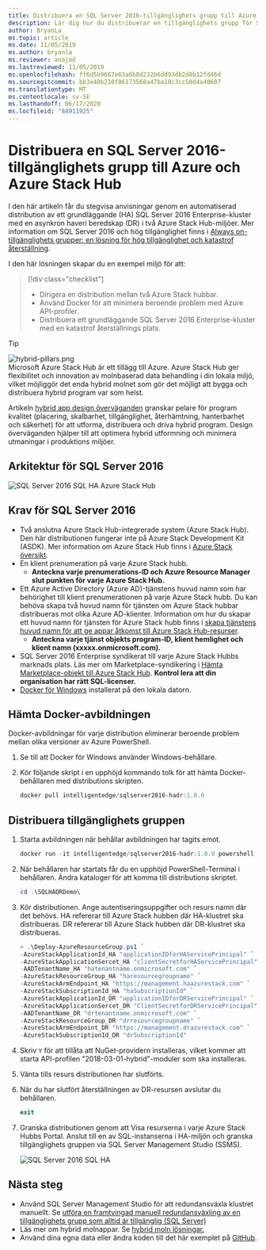 ```yaml
---
title: Distribuera en SQL Server 2016-tillgänglighets grupp till Azure och Azure Stack Hub
description: Lär dig hur du distribuerar en tillgänglighets grupp för SQL Server 2016 till Azure och Azure Stack Hub.
author: BryanLa
ms.topic: article
ms.date: 11/05/2019
ms.author: bryanla
ms.reviewer: anajod
ms.lastreviewed: 11/05/2019
ms.openlocfilehash: ff6d5b9667e63a6b8d232b6dd93db2d8b12fd46d
ms.sourcegitcommit: bb3e40b210f86173568a47ba18c3cc50d4a40607
ms.translationtype: MT
ms.contentlocale: sv-SE
ms.lasthandoff: 06/17/2020
ms.locfileid: "84911925"
---
```

# <a name="deploy-a-sql-server-2016-availability-group-to-azure-and-azure-stack-hub"></a>Distribuera en SQL Server 2016-tillgänglighets grupp till Azure och Azure Stack Hub

I den här artikeln får du stegvisa anvisningar genom en automatiserad distribution av ett grundläggande (HA) SQL Server 2016 Enterprise-kluster med en asynkron haveri beredskap (DR) i två Azure Stack Hub-miljöer. Mer information om SQL Server 2016 och hög tillgänglighet finns i [Always on-tillgänglighets grupper: en lösning för hög tillgänglighet och katastrof återställning](https://docs.microsoft.com/sql/database-engine/availability-groups/windows/always-on-availability-groups-sql-server?view=sql-server-2016).

I den här lösningen skapar du en exempel miljö för att:

> [!div class="checklist"]
> - Dirigera en distribution mellan två Azure Stack hubbar.
> - Använd Docker för att minimera beroende problem med Azure API-profiler.
> - Distribuera ett grundläggande SQL Server 2016 Enterprise-kluster med en katastrof återställnings plats.

> [!Tip]  
> ![hybrid-pillars.png](./media/solution-deployment-guide-cross-cloud-scaling/hybrid-pillars.png)  
> Microsoft Azure Stack Hub är ett tillägg till Azure. Azure Stack Hub ger flexibilitet och innovation av molnbaserad data behandling i din lokala miljö, vilket möjliggör det enda hybrid molnet som gör det möjligt att bygga och distribuera hybrid program var som helst.  
> 
> Artikeln [hybrid app design överväganden](overview-app-design-considerations.md) granskar pelare för program kvalitet (placering, skalbarhet, tillgänglighet, återhämtning, hanterbarhet och säkerhet) för att utforma, distribuera och driva hybrid program. Design överväganden hjälper till att optimera hybrid utformning och minimera utmaningar i produktions miljöer.

## <a name="architecture-for-sql-server-2016"></a>Arkitektur för SQL Server 2016

![SQL Server 2016 SQL HA Azure Stack Hub](media/solution-deployment-guide-sql-ha/image1.png)

## <a name="prerequisites-for-sql-server-2016"></a>Krav för SQL Server 2016

- Två anslutna Azure Stack Hub-integrerade system (Azure Stack Hub). Den här distributionen fungerar inte på Azure Stack Development Kit (ASDK). Mer information om Azure Stack Hub finns i [Azure Stack översikt](https://azure.microsoft.com/overview/azure-stack/).
- En klient prenumeration på varje Azure Stack hubb.
  - **Anteckna varje prenumerations-ID och Azure Resource Manager slut punkten för varje Azure Stack Hub.**
- Ett Azure Active Directory (Azure AD)-tjänstens huvud namn som har behörighet till klient prenumerationen på varje Azure Stack hubb. Du kan behöva skapa två huvud namn för tjänsten om Azure Stack hubbar distribueras mot olika Azure AD-klienter. Information om hur du skapar ett huvud namn för tjänsten för Azure Stack hubb finns i [skapa tjänstens huvud namn för att ge appar åtkomst till Azure Stack Hub-resurser](https://docs.microsoft.com/azure-stack/user/azure-stack-create-service-principals).
  - **Anteckna varje tjänst objekts program-ID, klient hemlighet och klient namn (xxxxx.onmicrosoft.com).**
- SQL Server 2016 Enterprise syndikerat till varje Azure Stack Hubbs marknads plats. Läs mer om Marketplace-syndikering i [Hämta Marketplace-objekt till Azure Stack Hub](https://docs.microsoft.com/azure-stack/operator/azure-stack-download-azure-marketplace-item).
    **Kontrol lera att din organisation har rätt SQL-licenser.**
- [Docker för Windows](https://docs.docker.com/docker-for-windows/) installerat på den lokala datorn.

## <a name="get-the-docker-image"></a>Hämta Docker-avbildningen

Docker-avbildningar för varje distribution eliminerar beroende problem mellan olika versioner av Azure PowerShell.

1. Se till att Docker för Windows använder Windows-behållare.
2. Kör följande skript i en upphöjd kommando tolk för att hämta Docker-behållaren med distributions skripten.

    ```powershell  
    docker pull intelligentedge/sqlserver2016-hadr:1.0.0
    ```

## <a name="deploy-the-availability-group"></a>Distribuera tillgänglighets gruppen

1. Starta avbildningen när behållar avbildningen har tagits emot.

      ```powershell  
      docker run -it intelligentedge/sqlserver2016-hadr:1.0.0 powershell
      ```

2. När behållaren har startats får du en upphöjd PowerShell-Terminal i behållaren. Ändra kataloger för att komma till distributions skriptet.

      ```powershell  
      cd .\SQLHADRDemo\
      ```

3. Kör distributionen. Ange autentiseringsuppgifter och resurs namn där det behövs. HA refererar till Azure Stack hubben där HA-klustret ska distribueras. DR refererar till Azure Stack hubben där DR-klustret ska distribueras.

      ```powershell
      > .\Deploy-AzureResourceGroup.ps1 `
      -AzureStackApplicationId_HA "applicationIDforHAServicePrincipal" `
      -AzureStackApplicationSercet_HA "clientSecretforHAServicePrincipal" `
      -AADTenantName_HA "hatenantname.onmicrosoft.com" `
      -AzureStackResourceGroup_HA "haresourcegroupname" `
      -AzureStackArmEndpoint_HA "https://management.haazurestack.com" `
      -AzureStackSubscriptionId_HA "haSubscriptionId" `
      -AzureStackApplicationId_DR "applicationIDforDRServicePrincipal" `
      -AzureStackApplicationSercet_DR "ClientSecretforDRServicePrincipal" `
      -AADTenantName_DR "drtenantname.onmicrosoft.com" `
      -AzureStackResourceGroup_DR "drresourcegroupname" `
      -AzureStackArmEndpoint_DR "https://management.drazurestack.com" `
      -AzureStackSubscriptionId_DR "drSubscriptionId"
      ```

4. Skriv `Y` för att tillåta att NuGet-providern installeras, vilket kommer att starta API-profilen "2018-03-01-hybrid"-moduler som ska installeras.

5. Vänta tills resurs distributionen har slutförts.

6. När du har slutfört återställningen av DR-resursen avslutar du behållaren.

      ```powershell
      exit
      ```

7. Granska distributionen genom att Visa resurserna i varje Azure Stack Hubbs Portal. Anslut till en av SQL-instanserna i HA-miljön och granska tillgänglighets gruppen via SQL Server Management Studio (SSMS).

    ![SQL Server 2016 SQL HA](media/solution-deployment-guide-sql-ha/image2.png)

## <a name="next-steps"></a>Nästa steg

- Använd SQL Server Management Studio för att redundansväxla klustret manuellt. Se [utföra en framtvingad manuell redundansväxling av en tillgänglighets grupp som alltid är tillgänglig (SQL Server)](https://docs.microsoft.com/sql/database-engine/availability-groups/windows/perform-a-forced-manual-failover-of-an-availability-group-sql-server?view=sql-server-2017)
- Läs mer om hybrid molnappar. Se [hybrid moln lösningar.](https://aka.ms/azsdevtutorials)
- Använd dina egna data eller ändra koden till det här exemplet på [GitHub](https://github.com/Azure-Samples/azure-intelligent-edge-patterns).
